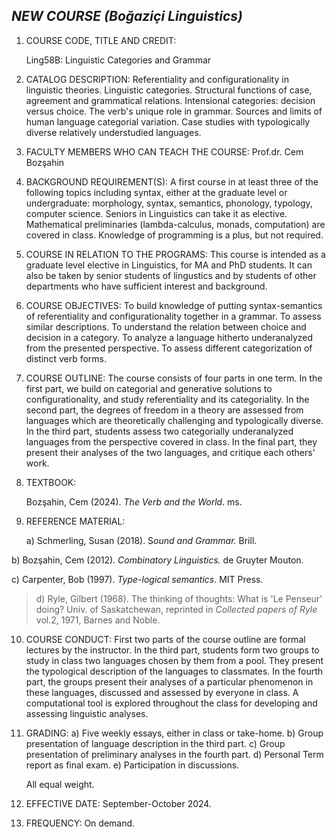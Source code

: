## *NEW COURSE  (Boğaziçi Linguistics)*

1.  COURSE CODE, TITLE AND CREDIT:

    Ling58B: Linguistic Categories and Grammar

2.  CATALOG DESCRIPTION: Referentiality and configurationality in
    linguistic theories. Linguistic categories. Structural functions of
    case, agreement and grammatical relations. Intensional categories:
    decision versus choice. The verb\'s unique role in grammar. Sources
    and limits of human language categorial variation. Case studies with
    typologically diverse relatively understudied languages.

3.  FACULTY MEMBERS WHO CAN TEACH THE COURSE: Prof.dr. Cem Bozşahin

4.  BACKGROUND REQUIREMENT(S): A first course in at least three of the
    following topics including syntax, either at the graduate level or
    undergraduate: morphology, syntax, semantics, phonology, typology,
    computer science. Seniors in Linguistics can take it as elective.
    Mathematical preliminaries (lambda-calculus, monads, computation)
    are covered in class. Knowledge of programming is a plus, but not
    required.

5.  COURSE IN RELATION TO THE PROGRAMS: This course is intended as a
    graduate level elective in Linguistics, for MA and PhD students. It
    can also be taken by senior students of lingustics and by students
    of other departments who have sufficient interest and background.

6.  COURSE OBJECTIVES: To build knowledge of putting syntax-semantics of
    referentiality and configurationality together in a grammar. To
    assess similar descriptions. To understand the relation between
    choice and decision in a category. To analyze a language hitherto
    underanalyzed from the presented perspective. To assess different
    categorization of distinct verb forms.

7.  COURSE OUTLINE: The course consists of four parts in one term. In
    the first part, we build on categorial and generative solutions to
    configurationality, and study referentiality and its categoriality.
    In the second part, the degrees of freedom in a theory are assessed
    from languages which are theoretically challenging and typologically
    diverse. In the third part, students assess two categorially
    underanalyzed languages from the perspective covered in class. In
    the final part, they present their analyses of the two languages,
    and critique each others\' work.

8.  TEXTBOOK:

    Bozşahin, Cem (2024). *The Verb and the World*. ms.

9.  REFERENCE MATERIAL:

    a\) Schmerling, Susan (2018). S*ound and Grammar.* Brill.

b\) Bozşahin, Cem (2012). *Combinatory Linguistics.* de Gruyter Mouton.

c\) Carpenter, Bob (1997). *Type-logical semantics*. MIT Press.

> d\) Ryle, Gilbert (1968). The thinking of thoughts: What is \'Le
> Penseur\' doing? Univ. of Saskatchewan, reprinted in *Collected papers
> of Ryle* vol.2, 1971, Barnes and Noble.

10. COURSE CONDUCT: First two parts of the course outline are formal
    lectures by the instructor. In the third part, students form two
    groups to study in class two languages chosen by them from a pool.
    They present the typological description of the languages to
    classmates. In the fourth part, the groups present their analyses of
    a particular phenomenon in these languages, discussed and assessed
    by everyone in class. A computational tool is explored throughout
    the class for developing and assessing linguistic analyses.

11. GRADING: a) Five weekly essays, either in class or take-home. b)
    Group presentation of language description in the third part. c)
    Group presentation of preliminary analyses in the fourth part. d)
    Personal Term report as final exam. e) Participation in discussions.

    All equal weight.

12. EFFECTIVE DATE: September-October 2024.

13. FREQUENCY: On demand.
